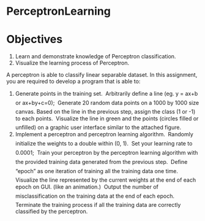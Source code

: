 # PerceptronLearning
# Objectives  
1. Learn and demonstrate knowledge of Perceptron classification.
2. Visualize the learning process of Perceptron.

A perceptron is able to classify linear separable dataset. In this assignment, you are
required to develop a program that is able to:
1. Generate points in the training set.
 Arbitrarily define a line (eg. y = ax+b or ax+by+c=0);
 Generate 20 random data points on a 1000 by 1000 size canvas. Based on the line
in the previous step, assign the class (1 or -1) to each points.
 Visualize the line in green and the points (circles filled or unfilled) on a graphic
user interface similar to the attached figure.
2. Implement a perceptron and perceptron learning algorithm.
 Randomly initialize the weights to a double within (0, 1).
 Set your learning rate to 0.0001;
 Train your perceptron by the perceptron learning algorithm with the provided
training data generated from the previous step.
 Define “epoch” as one iteration of training all the training data one time.
 Visualize the line represented by the current weights at the end of each epoch on
GUI. (like an animation.)
 Output the number of misclassification on the training data at the end of each
epoch.
 Terminate the training process if all the training data are correctly classified by
the perceptron.
